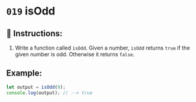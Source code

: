 # `019` isOdd

## 📝 Instructions:

1. Write a function called `isOdd`. Given a number, `isOdd` returns `true` if the given number is odd. Otherwise it returns `false`.

## Example:

```Javascript
let output = isOdd(9);
console.log(output); // --> true
```